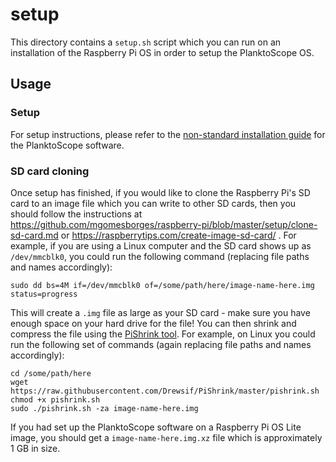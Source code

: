 # setup

This directory contains a `setup.sh` script which you can run on an installation of the Raspberry Pi OS in order to setup the PlanktoScope OS.

## Usage

### Setup

For setup instructions, please refer to the [non-standard installation guide](../../..//documentation/docs/setup/software/nonstandard-install.md) for the PlanktoScope software.

### SD card cloning

Once setup has finished, if you would like to clone the Raspberry Pi's SD card to an image file which you can write to other SD cards, then you should follow the instructions at <https://github.com/mgomesborges/raspberry-pi/blob/master/setup/clone-sd-card.md> or <https://raspberrytips.com/create-image-sd-card/> . For example, if you are using a Linux computer and the SD card shows up as `/dev/mmcblk0`, you could run the following command (replacing file paths and names accordingly):

```
sudo dd bs=4M if=/dev/mmcblk0 of=/some/path/here/image-name-here.img status=progress
```

This will create a `.img` file as large as your SD card - make sure you have enough space on your hard drive for the file! You can then shrink and compress the file using the [PiShrink tool](https://github.com/Drewsif/PiShrink). For example, on Linux you could run the following set of commands (again replacing file paths and names accordingly):

```
cd /some/path/here
wget https://raw.githubusercontent.com/Drewsif/PiShrink/master/pishrink.sh
chmod +x pishrink.sh
sudo ./pishrink.sh -za image-name-here.img
```

If you had set up the PlanktoScope software on a Raspberry Pi OS Lite image, you should get a `image-name-here.img.xz` file which is approximately 1 GB in size.
